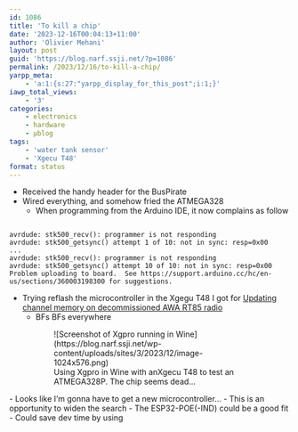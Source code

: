 ```yaml
---
id: 1086
title: 'To kill a chip'
date: '2023-12-16T00:04:13+11:00'
author: 'Olivier Mehani'
layout: post
guid: 'https://blog.narf.ssji.net/?p=1086'
permalink: /2023/12/16/to-kill-a-chip/
yarpp_meta:
    - 'a:1:{s:27:"yarpp_display_for_this_post";i:1;}'
iawp_total_views:
    - '3'
categories:
    - electronics
    - hardware
    - µblog
tags:
    - 'water tank sensor'
    - 'Xgecu T48'
format: status
---
```


- Received the handy header for the BusPirate
- Wired everything, and somehow fried the ATMEGA328 
    - When programming from the Arduino IDE, it now complains as follow

```

avrdude: stk500_recv(): programmer is not responding
avrdude: stk500_getsync() attempt 1 of 10: not in sync: resp=0x00
...
avrdude: stk500_recv(): programmer is not responding
avrdude: stk500_getsync() attempt 10 of 10: not in sync: resp=0x00
Problem uploading to board.  See https://support.arduino.cc/hc/en-us/sections/360003198300 for suggestions.
```

- Trying reflash the microcontroller in the Xgegu T48 I got for [Updating channel memory on decommissioned AWA RT85 radio](https://blog.narf.ssji.net/2023/11/25/updating-channel-memory-awa-rt85-ham-radio/)
    - BFs BFs everywhere

<figure class="wp-block-gallery has-nested-images columns-default is-cropped wp-block-gallery-3 is-layout-flex wp-block-gallery-is-layout-flex"><figure class="wp-block-image size-large">![Screenshot of Xgpro running in Wine](https://blog.narf.ssji.net/wp-content/uploads/sites/3/2023/12/image-1024x576.png)<figcaption class="wp-element-caption">Using Xgpro in Wine with anXgecu T48 to test an ATMEGA328P. The chip seems dead…</figcaption></figure></figure>- Looks like I’m gonna have to get a new microcontroller… 
    - This is an opportunity to widen the search 
        - The ESP32-POE(-IND) could be a good fit <https://www.olimex.com/Products/IoT/ESP32/ESP32-POE/open-source-hardware> <https://au.mouser.com/ProductDetail/Olimex-Ltd/ESP32-POE?qs=unwgFEO1A6tUQVMxdOBsBw%3D%3D >
            - Could save dev time by using <https://esphome.io/ > <https://mastodon.social/@flameeyes/111360625680537907>